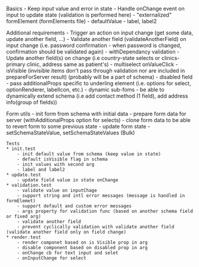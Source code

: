 Basics
	- Keep input value and error in state
	- Handle onChange event on input to update state (validation is performed here)
	- "externalized" formElement (formElements file)
	- defaultValue
	- label, label2

Additional requirements
	- Trigger an action on input change (get some data, update another field, …)
	- Validate another field (validateAnotherField) on input change
	  (i.e. password confirmation - when password is changed, confirmation should be validated again)
	- withDependancy validation
	- Update another field(s) on change (i.e country-state selects or clinics-primary clinic, address same as patient's)
	- multiselect onValueClick
	- isVisible (invisible items don't pass through validation nor are included in prepareForServer result) (probably will be a part of schema)
	- disabled field
	- pass additionalProps specific to underling element (i.e. options for select, optionRenderer, labelIcon, etc.)
	- dynamic sub-foms - be able to dynamically extend schema (i.e add contact method (1 field), add address info(group of fields))

Form utils
	- init form from schema with initial data
	- prepare form data for server (withAdditionalProps option for selects)
	- clone form data to be able to revert form to some previous state
	- update form state - setSchemaStateValue, setSchemaStateValues (Bulk)


	Tests
	* init.test
		- init default value from schema (keep value in state)
		- default isVisible flag in schema
		- init values with second arg
		- label and label2
	* update.test
		- update field value in state onChange
	* validation.test
		- validate value on inputChage
		- support string and intl error messages (message is handled in formElemet)
		- support default and custom error messages
		- args property for validation func (based on another schema field or fixed arg)
		- validate another field 
		- prevent cyclically validation with validate another field (validate another field only on field change)
	* render.test
		- render componet based on is Visible prop in arg
		- disable component based on disabled prop in arg
		- onChange cb for text input and selet
		- onInputChange for select
